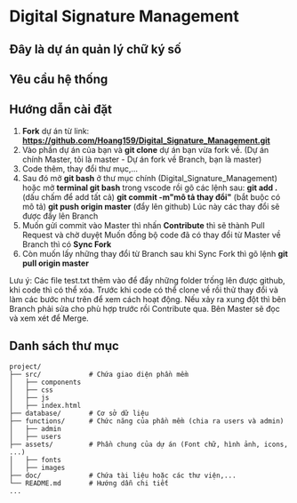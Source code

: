 # Digital Signature Management

Đây là dự án quản lý chữ ký số
---

## Yêu cầu hệ thống

## Hướng dẫn cài đặt
1. **Fork** dự án từ link: **https://github.com/Hoang159/Digital_Signature_Management.git**
2. Vào phần dự án của bạn và **git clone** dự án bạn vừa fork về.
(Dự án chính Master, tôi là master - Dự án fork về Branch, bạn là master)
3. Code thêm, thay đổi thư mục,...
4. Sau đó mở **git bash** ở thư mục chính (Digital_Signature_Management) hoặc mở **terminal git bash** trong vscode rồi gõ các lệnh sau: 
**git add .** (dấu chấm để add tất cả)
**git commit -m"mô tả thay đổi"** (bắt buộc có mô tả)
**git push origin master** (đẩy lên github)
Lúc này các thay đổi sẽ được đẩy lên Branch
5. Muốn gửi commit vào Master thì nhấn **Contribute** thì sẽ thành Pull Request và chờ duyệt
Muốn đồng bộ code đã có thay đổi từ Master về Branch thì có **Sync Fork**
6. Còn muốn lấy những thay đổi từ Branch sau khi Sync Fork thì gõ lệnh **git pull origin master**

Lưu ý: Các file test.txt thêm vào để đẩy những folder trống lên được github, khi code thì có thể xóa. 
Trước khi code có thể clone về rồi thử thay đổi và làm các bước như trên để xem cách hoạt động. 
Nếu xảy ra xung đột thì bên Branch phải sửa cho phù hợp trước rồi Contribute qua. Bên Master sẽ đọc và xem xét để Merge.

## Danh sách thư mục
```
project/
├── src/            # Chứa giao diện phần mềm
│   ├── components      
│   ├── css  
│   ├── js        
│   ├── index.html   
├── database/       # Cơ sở dữ liệu
├── functions/      # Chức năng của phần mềm (chia ra users và admin)
│   ├── admin  
│   ├── users    
├── assets/         # Phần chung của dự án (Font chữ, hình ảnh, icons, ...)
│   ├── fonts  
│   ├── images         
├── doc/            # Chứa tài liệu hoặc các thư viện,...
└── README.md       # Hướng dẫn chi tiết
...
```